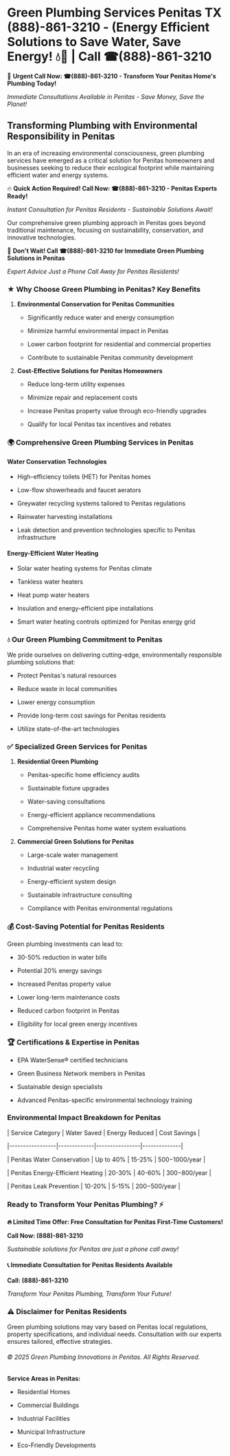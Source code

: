 # Green Plumbing Services Penitas TX (888)-861-3210 - (Energy Efficient Solutions to Save Water, Save Energy! 💧🌿 | Call ☎(888)-861-3210

🚨 **Urgent Call Now: ☎(888)-861-3210 - Transform Your Penitas Home's Plumbing Today!**
*Immediate Consultations Available in Penitas - Save Money, Save the Planet!*

## Transforming Plumbing with Environmental Responsibility in Penitas

In an era of increasing environmental consciousness, green plumbing services have emerged as a critical solution for Penitas homeowners and businesses seeking to reduce their ecological footprint while maintaining efficient water and energy systems. 

🔥 **Quick Action Required! Call Now: ☎(888)-861-3210 - Penitas Experts Ready!**
*Instant Consultation for Penitas Residents - Sustainable Solutions Await!*

Our comprehensive green plumbing approach in Penitas goes beyond traditional maintenance, focusing on sustainability, conservation, and innovative technologies.

🚨 **Don't Wait! Call ☎(888)-861-3210 for Immediate Green Plumbing Solutions in Penitas**
*Expert Advice Just a Phone Call Away for Penitas Residents!*

### ★ Why Choose Green Plumbing in Penitas? Key Benefits

1. **Environmental Conservation for Penitas Communities** 
   - Significantly reduce water and energy consumption
   - Minimize harmful environmental impact in Penitas
   - Lower carbon footprint for residential and commercial properties
   - Contribute to sustainable Penitas community development

2. **Cost-Effective Solutions for Penitas Homeowners** 
   - Reduce long-term utility expenses
   - Minimize repair and replacement costs
   - Increase Penitas property value through eco-friendly upgrades
   - Qualify for local Penitas tax incentives and rebates

### 🌍 Comprehensive Green Plumbing Services in Penitas

#### Water Conservation Technologies
- High-efficiency toilets (HET) for Penitas homes
- Low-flow showerheads and faucet aerators
- Greywater recycling systems tailored to Penitas regulations
- Rainwater harvesting installations
- Leak detection and prevention technologies specific to Penitas infrastructure

#### Energy-Efficient Water Heating
- Solar water heating systems for Penitas climate
- Tankless water heaters
- Heat pump water heaters
- Insulation and energy-efficient pipe installations
- Smart water heating controls optimized for Penitas energy grid

### 💧 Our Green Plumbing Commitment to Penitas

We pride ourselves on delivering cutting-edge, environmentally responsible plumbing solutions that:
- Protect Penitas's natural resources
- Reduce waste in local communities
- Lower energy consumption
- Provide long-term cost savings for Penitas residents
- Utilize state-of-the-art technologies

### ✅ Specialized Green Services for Penitas

1. **Residential Green Plumbing**
   - Penitas-specific home efficiency audits
   - Sustainable fixture upgrades
   - Water-saving consultations
   - Energy-efficient appliance recommendations
   - Comprehensive Penitas home water system evaluations

2. **Commercial Green Solutions for Penitas**
   - Large-scale water management
   - Industrial water recycling
   - Energy-efficient system design
   - Sustainable infrastructure consulting
   - Compliance with Penitas environmental regulations

### 💰 Cost-Saving Potential for Penitas Residents

Green plumbing investments can lead to:
- 30-50% reduction in water bills
- Potential 20% energy savings
- Increased Penitas property value
- Lower long-term maintenance costs
- Reduced carbon footprint in Penitas
- Eligibility for local green energy incentives

### 🏆 Certifications & Expertise in Penitas

- EPA WaterSense® certified technicians
- Green Business Network members in Penitas
- Sustainable design specialists
- Advanced Penitas-specific environmental technology training

### Environmental Impact Breakdown for Penitas

| Service Category | Water Saved | Energy Reduced | Cost Savings |
|-----------------|-------------|----------------|--------------|
| Penitas Water Conservation | Up to 40% | 15-25% | $500-$1000/year |
| Penitas Energy-Efficient Heating | 20-30% | 40-60% | $300-$800/year |
| Penitas Leak Prevention | 10-20% | 5-15% | $200-$500/year |

### Ready to Transform Your Penitas Plumbing? ⚡

**🔥 Limited Time Offer: Free Consultation for Penitas First-Time Customers!**

**Call Now: (888)-861-3210**
*Sustainable solutions for Penitas are just a phone call away!*

#### 📞 Immediate Consultation for Penitas Residents Available

**Call: (888)-861-3210**
*Transform Your Penitas Plumbing, Transform Your Future!*

### ⚠️ Disclaimer for Penitas Residents

Green plumbing solutions may vary based on Penitas local regulations, property specifications, and individual needs. Consultation with our experts ensures tailored, effective strategies.

###### © 2025 Green Plumbing Innovations in Penitas. All Rights Reserved.

**Service Areas in Penitas:** 
- Residential Homes
- Commercial Buildings
- Industrial Facilities
- Municipal Infrastructure
- Eco-Friendly Developments